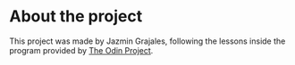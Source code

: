 # About the project

This project was made by Jazmin Grajales, following the lessons inside the program provided by [The Odin Project](https://www.theodinproject.com/).